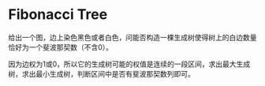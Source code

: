 # Fibonacci Tree

给出一个图，边上染色黑色或者白色，问能否构造一棵生成树使得树上的白边数量恰好为一个斐波那契数（不含0）。

因为边权为1或0，所以它的生成树可能的权值是连续的一段区间，求出最大生成树，求出最小生成树，判断区间中是否有斐波那契数列即可。
